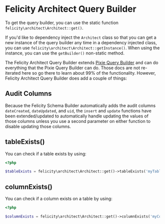 # Felicity Architect Query Builder

To get the query builder, you can use the static function `felicity\architect\Architect::get()`.

If you'd like to dependency inject the `Architect` class so that you can get a new instance of the query builder any time in a dependency injected class, you can use `felicity\architect\Architect::getInstance()`. When using the instance, you can use the `getBuilder()` non-static method.

The Felicity Architect Query Builder extends [Pixie Query Builder](https://github.com/usmanhalalit/pixie) and can do everything that the Pixie Query Builder can do. Those docs are not re-iterated here so go there to learn about 99% of the functionality. However, Felicity Architect Query Builder does add a couple of things:

## Audit Columns

Because the Felicity Schema Builder automatically adds the audit columns `dateCreated`, `dateUpdated`, and `uid`, the `insert` and `update` functions have been extended/updated to automatically handle updating the values of those columns unless you use a second parameter on either function to disable updating those columns.

## tableExists()

You can check if a table exists by using:

```php
<?php

$tableExists = felicity\architect\Architect::get()->tableExists('myTable');
```

## columnExists()

You can check if a column exists on a table by using:

```php
<?php

$columnExists = felicity\architect\Architect::get()->columnExists('myColumn', 'myTable');
```

